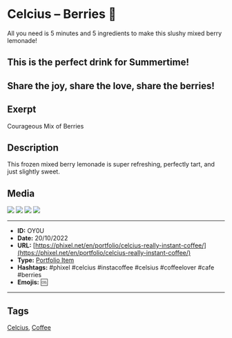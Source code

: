 # Celcius – Berries 🍒
All you need is 5 minutes and 5 ingredients to make this slushy mixed berry lemonade!

## This is the perfect drink for Summertime!

Share the joy, share the love, share the berries!
------------
## Exerpt
Courageous Mix of Berries
## Description
This frozen mixed berry lemonade is super refreshing, perfectly tart, and just slightly sweet.
## Media
<img src="media/44c03f64/berries.gltf">
<img src="media/6b4e3c50/berries.jpg">
<img src="media/f6a627c1/berries.png">
<img src="media/507e8de1/berries.png">

------------
- **ID:** OY0U
- **Date:** 20/10/2022
- **URL:** [https://phixel.net/en/portfolio/celcius-really-instant-coffee/](https://phixel.net/en/portfolio/celcius-really-instant-coffee/)
- **Type:** [Portfolio Item](#portfolio-item)
- **Hashtags:** #phixel #celcius #instacoffee #celsius #coffeelover #cafe #berries
- **Emojis:** 🆒

------------
## Tags
[Celcius](#Celcius), [Coffee](#Coffee)

